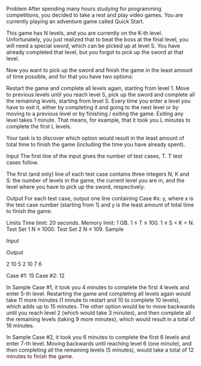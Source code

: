 Problem
After spending many hours studying for programming competitions, you decided to take a rest and play video games. You are currently playing an adventure game called Quick Start.

This game has N levels, and you are currently on the K-th level. Unfortunately, you just realized that to beat the boss at the final level, you will need a special sword, which can be picked up at level S. You have already completed that level, but you forgot to pick up the sword at that level.

Now you want to pick up the sword and finish the game in the least amount of time possible, and for that you have two options:

Restart the game and complete all levels again, starting from level 1.
Move to previous levels until you reach level S, pick up the sword and complete all the remaining levels, starting from level S.
Every time you enter a level you have to exit it, either by completing it and going to the next level or by moving to a previous level or by finishing / exiting the game. Exiting any level takes 1 minute. That means, for example, that it took you L minutes to complete the first L levels.

Your task is to discover which option would result in the least amount of total time to finish the game (including the time you have already spent).

Input
The first line of the input gives the number of test cases, T. T test cases follow.

The first (and only) line of each test case contains three integers N, K and S: the number of levels in the game, the current level you are in, and the level where you have to pick up the sword, respectively.

Output
For each test case, output one line containing Case #x: y, where x is the test case number (starting from 1) and y is the least amount of total time to finish the game.

Limits
Time limit: 20 seconds.
Memory limit: 1 GB.
1 ≤ T ≤ 100.
1 ≤ S < K < N.
Test Set 1
N ≤ 1000.
Test Set 2
N ≤ 109.
Sample

Input
 	
Output
 
2
10 5 2
10 7 6

  
Case #1: 15
Case #2: 12

  
In Sample Case #1, it took you 4 minutes to complete the first 4 levels and enter 5-th level. Restarting the game and completing all levels again would take 11 more minutes (1 minute to restart and 10 to complete 10 levels), which adds up to 15 minutes. The other option would be to move backwards until you reach level 2 (which would take 3 minutes), and then complete all the remaining levels (taking 9 more minutes), which would result in a total of 16 minutes.

In Sample Case #2, it took you 6 minutes to complete the first 6 levels and enter 7-th level. Moving backwards until reaching level 6 (one minute), and then completing all the remaining levels (5 minutes), would take a total of 12 minutes to finish the game.
